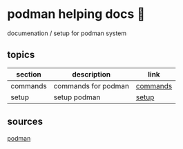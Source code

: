 <!-- omit in toc -->
# podman helping docs 🦭

documenation / setup for podman system

<!-- omit in toc -->
## topics

| section | description | link |
|--- |--- |--- |
| commands | commands for podman | [commands](commands.md) |
| setup | setup podman | [setup](setup.md) |

## sources

[podman](https://podman.io/)
